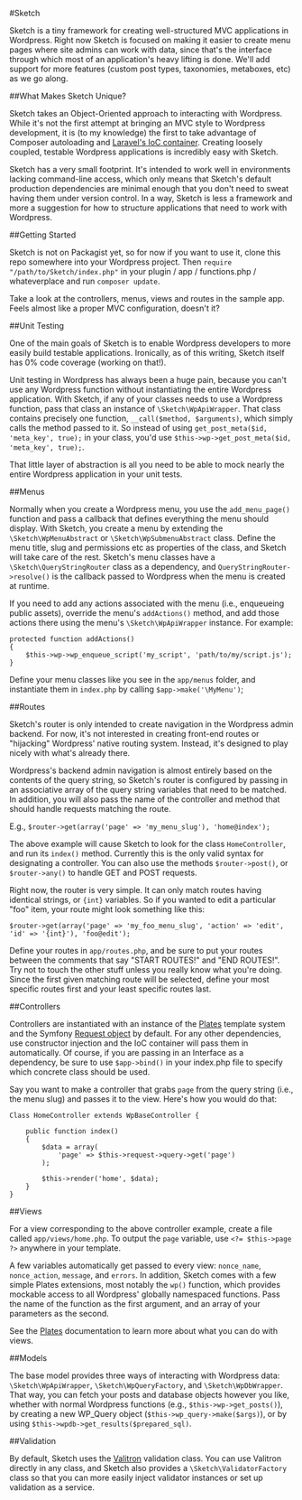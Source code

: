#Sketch

Sketch is a tiny framework for creating well-structured MVC applications in Wordpress. Right now Sketch is focused on making it easier to create menu pages where site admins can work with data, since that's the interface through which most of an application's heavy lifting is done. We'll add support for more features (custom post types, taxonomies, metaboxes, etc) as we go along.

##What Makes Sketch Unique?

Sketch takes an Object-Oriented approach to interacting with Wordpress. While it's not the first attempt at bringing an MVC style to Wordpress development, it is (to my knowledge) the first to take advantage of Composer autoloading and [Laravel's IoC container](http://laravel.com/docs/ioc). Creating loosely coupled, testable Wordpress applications is incredibly easy with Sketch.

Sketch has a very small footprint. It's intended to work well in environments lacking command-line access, which only means that Sketch's default production dependencies are minimal enough that you don't need to sweat having them under version control. In a way, Sketch is less a framework and more a suggestion for how to structure applications that need to work with Wordpress.

##Getting Started

Sketch is not on Packagist yet, so for now if you want to use it, clone this repo somewhere into your Wordpress project. Then `require "/path/to/Sketch/index.php"` in your plugin / app / functions.php / whateverplace and run `composer update`.

Take a look at the controllers, menus, views and routes in the sample app. Feels almost like a proper MVC configuration, doesn't it?

##Unit Testing

One of the main goals of Sketch is to enable Wordpress developers to more easily build testable applications. Ironically, as of this writing, Sketch itself has 0% code coverage (working on that!).

Unit testing in Wordpress has always been a huge pain, because you can't use any Wordpress function without instantiating the entire Wordpress application. With Sketch, if any of your classes needs to use a Wordpress function, pass that class an instance of `\Sketch\WpApiWrapper`. That class contains precisely one function, `__call($method, $arguments)`, which simply calls the method passed to it. So instead of using `get_post_meta($id, 'meta_key', true);` in your class, you'd use `$this->wp->get_post_meta($id, 'meta_key', true);`.

That little layer of abstraction is all you need to be able to mock nearly the entire Wordpress application in your unit tests.

##Menus

Normally when you create a Wordpress menu, you use the `add_menu_page()` function and pass a callback that defines everything the menu should display. With Sketch, you create a menu by extending the `\Sketch\WpMenuAbstract` or `\Sketch\WpSubmenuAbstract` class. Define the menu title, slug and permissions etc as properties of the class, and Sketch will take care of the rest. Sketch's menu classes have a `\Sketch\QueryStringRouter` class as a dependency, and `QueryStringRouter->resolve()` is the callback passed to Wordpress when the menu is created at runtime.

If you need to add any actions associated with the menu (i.e., enqueueing public assets), override the menu's `addActions()` method, and add those actions there using the menu's `\Sketch\WpApiWrapper` instance. For example:

    protected function addActions()
    {
        $this->wp->wp_enqueue_script('my_script', 'path/to/my/script.js');
    }

Define your menu classes like you see in the `app/menus` folder, and instantiate them in `index.php` by calling `$app->make('\MyMenu')`;

##Routes

Sketch's router is only intended to create navigation in the Wordpress admin backend. For now, it's not interested in creating front-end routes or "hijacking" Wordpress' native routing system. Instead, it's designed to play nicely with what's already there.

Wordpress's backend admin navigation is almost entirely based on the contents of the query string, so Sketch's router is configured by passing in an associative array of the query string variables that need to be matched. In addition, you will also pass the name of the controller and method that should handle requests matching the route.

E.g., `$router->get(array('page' => 'my_menu_slug'), 'home@index');`

The above example will cause Sketch to look for the class `HomeController`, and run its `index()` method.  Currently this is the only valid syntax for designating a controller. You can also use the methods `$router->post()`, or `$router->any()` to handle GET and POST requests.

Right now, the router is very simple. It can only match routes having identical strings, or `{int}` variables. So if you wanted to edit a particular "foo" item, your route might look something like this:

`$router->get(array('page' => 'my_foo_menu_slug', 'action' => 'edit', 'id' => '{int}'), 'foo@edit');`

Define your routes in `app/routes.php`, and be sure to put your routes between the comments that say "START ROUTES!" and "END ROUTES!". Try not to touch the other stuff unless you really know what you're doing. Since the first given matching route will be selected, define your most specific routes first and your least specific routes last.


##Controllers

Controllers are instantiated with an instance of the [Plates](http://www.platesphp.com) template system and the Symfony [Request object](http://symfony.com/doc/current/components/http_foundation/introduction.html) by default. For any other dependencies, use constructor injection and the IoC container will pass them in automatically. Of course, if you are passing in an Interface as a dependency, be sure to use `$app->bind()` in your index.php file to specify which concrete class should be used.

Say you want to make a controller that grabs `page` from the query string (i.e., the menu slug) and passes it to the view. Here's how you would do that:

    Class HomeController extends WpBaseController {

        public function index()
        {
            $data = array(
                'page' => $this->request->query->get('page')
            );

            $this->render('home', $data);
        }
    }

##Views

For a view corresponding to the above controller example, create a file called `app/views/home.php`. To output the `page` variable, use `<?= $this->page ?>` anywhere in your template.

A few variables automatically get passed to every view: `nonce_name`, `nonce_action`, `message`, and `errors`. In addition, Sketch comes with a few simple Plates extensions, most notably the `wp()` function, which provides mockable access to all Wordpress' globally namespaced functions. Pass the name of the function as the first argument, and an array of your parameters as the second.

See the [Plates](http://www.platesphp.com) documentation to learn more about what you can do with views.

##Models

The base model provides three ways of interacting with Wordpress data: `\Sketch\WpApiWrapper`,  `\Sketch\WpQueryFactory`, and `\Sketch\WpDbWrapper`. That way, you can fetch your posts and database objects however you like, whether with normal Wordpress functions (e.g., `$this->wp->get_posts()`), by creating a new WP_Query object (`$this->wp_query->make($args)`), or by using `$this->wpdb->get_results($prepared_sql)`.

##Validation

By default, Sketch uses the [Valitron](http://github.com/vlucas/valitron) validation class. You can use Valitron directly in any class, and Sketch also provides a `\Sketch\ValidatorFactory` class so that you can more easily inject validator instances or set up validation as a service.
